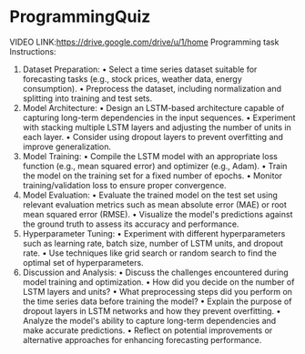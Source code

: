# ProgrammingQuiz
VIDEO LINK:https://drive.google.com/drive/u/1/home
Programming task
Instructions:
1. Dataset Preparation:
• Select a time series dataset suitable for forecasting tasks (e.g., stock prices,
weather data, energy consumption).
• Preprocess the dataset, including normalization and splitting into training
and test sets.
2. Model Architecture:
• Design an LSTM-based architecture capable of capturing long-term
dependencies in the input sequences.
• Experiment with stacking multiple LSTM layers and adjusting the number
of units in each layer.
• Consider using dropout layers to prevent overfitting and improve
generalization.
3. Model Training:
• Compile the LSTM model with an appropriate loss function (e.g., mean
squared error) and optimizer (e.g., Adam).
• Train the model on the training set for a fixed number of epochs.
• Monitor training/validation loss to ensure proper convergence.
4. Model Evaluation:
• Evaluate the trained model on the test set using relevant evaluation
metrics such as mean absolute error (MAE) or root mean squared error
(RMSE).
• Visualize the model's predictions against the ground truth to assess its
accuracy and performance.
5. Hyperparameter Tuning:
• Experiment with different hyperparameters such as learning rate, batch
size, number of LSTM units, and dropout rate.
• Use techniques like grid search or random search to find the optimal set of
hyperparameters.
6. Discussion and Analysis:
• Discuss the challenges encountered during model training and
optimization.
• How did you decide on the number of LSTM layers and units?
• What preprocessing steps did you perform on the time series data before
training the model?
• Explain the purpose of dropout layers in LSTM networks and how they
prevent overfitting.
• Analyze the model's ability to capture long-term dependencies and make
accurate predictions.
• Reflect on potential improvements or alternative approaches for
enhancing forecasting performance.
